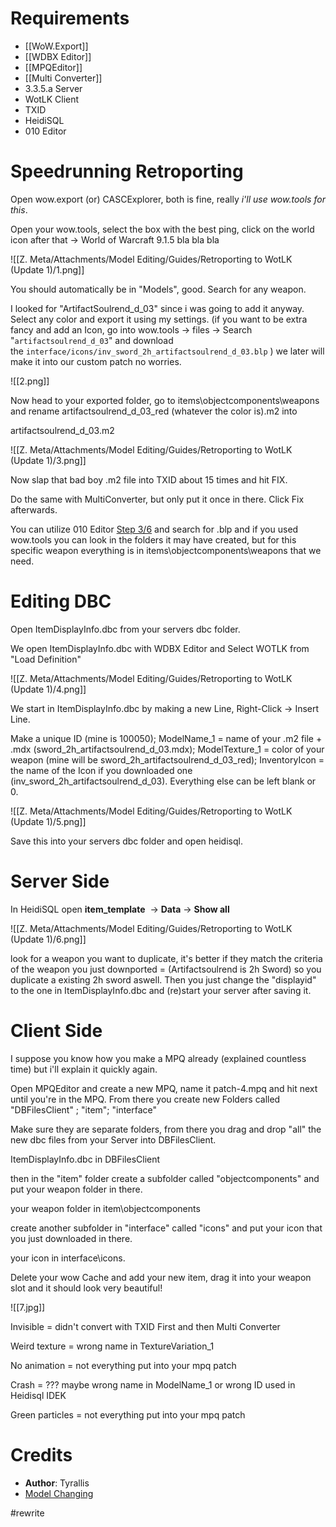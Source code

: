 # Requirements

- [[WoW.Export]]
- [[WDBX Editor]]
- [[MPQEditor]]
- [[Multi Converter]]
- 3.3.5.a Server
- WotLK Client
- TXID
- HeidiSQL
- 010 Editor

# Speedrunning Retroporting

Open wow.export (or) CASCExplorer, both is fine, really _i'll use wow.tools for this_.

Open your wow.tools, select the box with the best ping, click on the world icon after that -> World of Warcraft 9.1.5 bla bla bla

![[Z. Meta/Attachments/Model Editing/Guides/Retroporting to WotLK (Update 1)/1.png]]

You should automatically be in "Models", good. Search for any weapon.

I looked for "ArtifactSoulrend_d_03" since i was going to add it anyway. Select any color and export it using my settings. (if you want to be extra fancy and add an Icon, go into wow.tools -> files -> Search "`artifactsoulrend_d_03`" and download the `interface/icons/inv_sword_2h_artifactsoulrend_d_03.blp` ) we later will make it into our custom patch no worries.

![[2.png]]

Now head to your exported folder, go to items\objectcomponents\weapons and rename artifactsoulrend_d_03_red (whatever the color is).m2 into 

artifactsoulrend_d_03.m2

![[Z. Meta/Attachments/Model Editing/Guides/Retroporting to WotLK (Update 1)/3.png]]

Now slap that bad boy .m2 file into TXID about 15 times and hit FIX.

Do the same with MultiConverter, but only put it once in there. Click Fix afterwards.

You can utilize 010 Editor [Step 3/6](https://model-changing.net/tutorials/article/154-retroport-to-wotlk-wings/) and search for .blp and if you used wow.tools you can look in the folders it may have created, but for this specific weapon everything is in items\objectcomponents\weapons that we need.

# Editing DBC

Open ItemDisplayInfo.dbc from your servers dbc folder. 

We open ItemDisplayInfo.dbc with WDBX Editor and Select WOTLK from "Load Definition"

![[Z. Meta/Attachments/Model Editing/Guides/Retroporting to WotLK (Update 1)/4.png]]

We start in ItemDisplayInfo.dbc by making a new Line, Right-Click -> Insert Line. 

Make a unique ID (mine is 100050); ModelName_1 = name of your .m2 file + .mdx (sword_2h_artifactsoulrend_d_03.mdx); ModelTexture_1 = color of your weapon (mine will be sword_2h_artifactsoulrend_d_03_red); InventoryIcon = the name of the Icon if you downloaded one (inv_sword_2h_artifactsoulrend_d_03). Everything else can be left blank or 0.

![[Z. Meta/Attachments/Model Editing/Guides/Retroporting to WotLK (Update 1)/5.png]]

Save this into your servers dbc folder and open heidisql.

# Server Side

In HeidiSQL open **item_template**  -> **Data** -> **Show all**

![[Z. Meta/Attachments/Model Editing/Guides/Retroporting to WotLK (Update 1)/6.png]]

look for a weapon you want to duplicate, it's better if they match the criteria of the weapon you just downported = (Artifactsoulrend is 2h Sword) so you duplicate a existing 2h sword aswell. Then you just change the "displayid" to the one in ItemDisplayInfo.dbc and (re)start your server after saving it.

# Client Side

I suppose you know how you make a MPQ already (explained countless time) but i'll explain it quickly again.

Open MPQEditor and create a new MPQ, name it patch-4.mpq and hit next until you're in the MPQ. From there you create new Folders called "DBFilesClient" ; "item"; "interface"

Make sure they are separate folders, from there you drag and drop "all" the new dbc files from your Server into DBFilesClient.

ItemDisplayInfo.dbc in DBFilesClient

then in the "item" folder create a subfolder called "objectcomponents" and put your weapon folder in there.

your weapon folder in item\objectcomponents

create another subfolder in "interface" called "icons" and put your icon that you just downloaded in there.

your icon in interface\icons.

Delete your wow Cache and add your new item, drag it into your weapon slot and it should look very beautiful!

![[7.jpg]]

Invisible = didn't convert with TXID First and then Multi Converter

Weird texture = wrong name in TextureVariation_1

No animation = not everything put into your mpq patch

Crash = ??? maybe wrong name in ModelName_1 or wrong ID used in Heidisql IDEK

Green particles = not everything put into your mpq patch

# Credits

- **Author**: Tyrallis
- [Model Changing](https://model-changing.net/index.php?app=tutorials&module=tutorials&controller=view&id=156)

#rewrite 